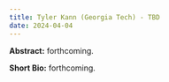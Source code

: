 ```yaml
---
title: Tyler Kann (Georgia Tech) - TBD
date: 2024-04-04
---
```


**Abstract:** forthcoming.

**Short Bio:** forthcoming.